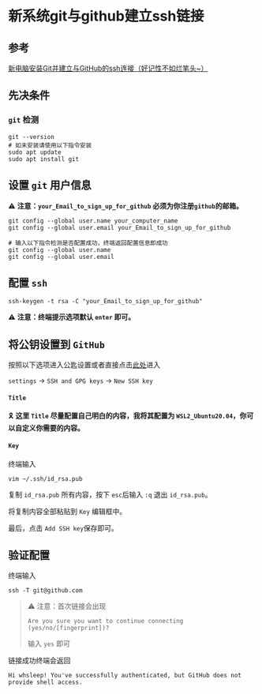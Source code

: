 # 新系统git与github建立ssh链接

## 参考

[新电脑安装Git并建立与GitHub的ssh连接（好记性不如烂笔头~）](https://blog.csdn.net/Gabriel_wei/article/details/122270707)

## 先决条件

### `git` 检测

```shell
git --version
# 如未安装请使用以下指令安装
sudo apt update
sudo apt install git
```

## 设置 `git` 用户信息

⚠️ **注意：`your_Email_to_sign_up_for_github` 必须为你注册`github`的邮箱。**

```shell
git config --global user.name your_computer_name
git config --global user.email your_Email_to_sign_up_for_github

# 输入以下指令检测是否配置成功，终端返回配置信息即成功
git config --global user.name
git config --global user.email
```

## 配置 `ssh`

```shell
ssh-keygen -t rsa -C "your_Email_to_sign_up_for_github"
```

⚠️ **注意：终端提示选项默认 `enter` 即可。**

## 将公钥设置到 `GitHub`

按照以下选项进入公匙设置或者直接点击[此处](https://github.com/settings/ssh/new)进入

`settings` $\rightarrow$ `SSH and GPG keys` $\rightarrow$ `New SSH key`

#### `Title`

🎗️ **这里 `Title` 尽量配置自己明白的内容，我将其配置为 `WSL2_Ubuntu20.04`，你可以自定义你需要的内容。** 

#### `Key`

终端输入 

```shell
vim ~/.ssh/id_rsa.pub
```
 
复制 `id_rsa.pub` 所有内容，按下 `esc`后输入 `:q` 退出 `id_rsa.pub`。

将复制内容全部粘贴到 `Key` 编辑框中。

最后，点击 `Add SSH key`保存即可。

## 验证配置

终端输入

```shell
ssh -T git@github.com
```

> ⚠️ 注意：首次链接会出现 
>
> ```shell
> Are you sure you want to continue connecting (yes/no/[fingerprint])?
> ```
> 输入 `yes` 即可

链接成功终端会返回 

```shell
Hi whsleep! You've successfully authenticated, but GitHub does not provide shell access.
```

